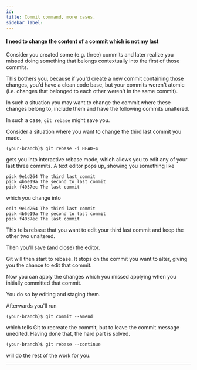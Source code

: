 ```yaml
---
id:
title: Commit command, more cases.
sidebar_label:
---
```



#### I need to change the content of a commit which is not my last

Consider you created some (e.g. three) commits and later realize you missed doing something that belongs contextually into the first of those commits.

This bothers you, because if you'd create a new commit containing those changes, you'd have a clean code base, but your commits weren't atomic (i.e. changes that belonged to each other weren't in the same commit).

In such a situation you may want to change the commit where these changes belong to, include them and have the following commits unaltered.

In such a case, `git rebase` might save you.


Consider a situation where you want to change the third last commit you made.

`(your-branch)$ git rebase -i HEAD~4`

gets you into interactive rebase mode, which allows you to edit any of your last three commits. A text editor pops up, showing you something like

```
pick 9e1d264 The third last commit
pick 4b6e19a The second to last commit
pick f4037ec The last commit
```

which you change into

```
edit 9e1d264 The third last commit
pick 4b6e19a The second to last commit
pick f4037ec The last commit
```

This tells rebase that you want to edit your third last commit and keep the other two unaltered.

Then you'll save (and close) the editor.

Git will then start to rebase. It stops on the commit you want to alter, giving you the chance to edit that commit.

Now you can apply the changes which you missed applying when you initially committed that commit.

You do so by editing and staging them.

Afterwards you'll run

`(your-branch)$ git commit --amend`

which tells Git to recreate the commit, but to leave the commit message unedited. Having done that, the hard part is solved.

`(your-branch)$ git rebase --continue`

will do the rest of the work for you.

---
